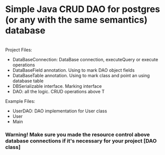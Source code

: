 <h1>Simple Java CRUD DAO for postgres (or any with the same semantics) database</h1>
<br>Project Files:
<ul>
<li>DataBaseConnection: DataBase connection, executeQuery or execute operations</li>
<li>DataBaseField annotation. Using to mark DAO object fields</li>
<li>DataBaseTable annotation. Using to mark class and point an using database table</li>
<li>DBSerializable interface. Marking interface </li>
<li>DAO<T>: all the logic. CRUD operations above T</li>
</ul>
Example Files:
<ul>
<li>UserDAO: DAO<T> implementation for User class</li>
<li>User</li>
<li>Main</li>
</ul>
<h3> Warning! Make sure you made the resource control above database connections if it's necessary for your project [DAO class] </h3>
